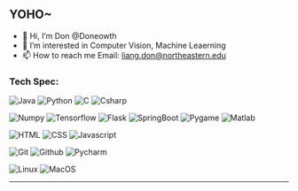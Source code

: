 ## YOHO~
- 👋 Hi, I’m Don @Doneowth
- 👀 I’m interested in Computer Vision, Machine Leaerning
- 📫 How to reach me Email: liang.don@northeastern.edu

### Tech Spec:
![Java](https://img.shields.io/badge/Java%20-brown.svg?&style=for-the-badge&logo=Java&logoColor=white)
![Python](https://img.shields.io/badge/python%20-%2314354C.svg?&style=for-the-badge&logo=python&logoColor=white)
![C](https://img.shields.io/badge/C++%20-brown.svg?&style=for-the-badge&logo=C++&logoColor=white)
![Csharp](https://img.shields.io/badge/Csharp%20-brown.svg?&style=for-the-badge&logo=Csharp#&logoColor=white)


![Numpy](https://img.shields.io/badge/numpy%20-%23013243.svg?&style=for-the-badge&logo=numpy&logoColor=white)
![Tensorflow](https://img.shields.io/badge/TensorFlow%20-%23430098.svg?&style=for-the-badge&logo=TensorFlow&logoColor=white)
![Flask](https://img.shields.io/badge/flask%20-%2307405e.svg?&style=for-the-badge&logo=flask&logoColor=white)
![SpringBoot](https://img.shields.io/badge/springboot%20-%2307405e.svg?&style=for-the-badge&logo=springboot&logoColor=white)
![Pygame](https://img.shields.io/badge/pygame%20-%23013243.svg?&style=for-the-badge&logo=pygame&logoColor=white)
![Matlab](https://img.shields.io/badge/Matlab%20-%23F37626.svg?&style=for-the-badge&logo=Matlab&logoColor=white)


![HTML](https://img.shields.io/badge/html%20-%23E34F26.svg?&style=for-the-badge&logo=html5&logoColor=white)
![CSS](https://img.shields.io/badge/css%20-%231572B6.svg?&style=for-the-badge&logo=css3&logoColor=white)
![Javascript](https://img.shields.io/badge/javascript%20-%23323330.svg?&style=for-the-badge&logo=javascript&logoColor=%23F7DF1E)


![Git](https://img.shields.io/badge/git%20-%23F05033.svg?&style=for-the-badge&logo=git&logoColor=white)
![Github](https://img.shields.io/badge/github%20-%23121011.svg?&style=for-the-badge&logo=github&logoColor=white)
![Pycharm](https://img.shields.io/badge/pycharm%20-%23121011.svg?&style=for-the-badge&logo=pycharm&logoColor=white)


![Linux](https://img.shields.io/badge/-linux-772953?style=for-the-badge&logo=linux)
![MacOS](https://img.shields.io/badge/mac-os?logo=mac&logoColor=white&style=for-the-badge)

---

<!---
Doneowth/Doneowth is a ✨ special ✨ repository because its `README.md` (this file) appears on your GitHub profile.
You can click the Preview link to take a look at your changes.
--->
